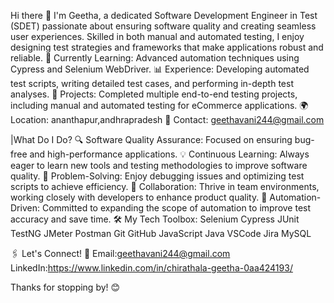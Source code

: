 Hi there 👋 I'm Geetha, a dedicated Software Development Engineer in Test (SDET) passionate about ensuring software quality and creating seamless user experiences. Skilled in both manual and automated testing, I enjoy designing test strategies and frameworks that make applications robust and reliable.
🌱 Currently Learning: Advanced automation techniques using Cypress and Selenium WebDriver.
📊 Experience: Developing automated test scripts, writing detailed test cases, and performing in-depth test analyses.
💼 Projects: Completed multiple end-to-end testing projects, including manual and automated testing for eCommerce applications.
🌍 Location: ananthapur,andhrapradesh
📧 Contact: geethavani244@gmail.com 


|What Do I Do?
🔍 Software Quality Assurance: Focused on ensuring bug-free and high-performance applications.
💡 Continuous Learning: Always eager to learn new tools and testing methodologies to improve software quality.
🧩 Problem-Solving: Enjoy debugging issues and optimizing test scripts to achieve efficiency.
🤝 Collaboration: Thrive in team environments, working closely with developers to enhance product quality.
🎯 Automation-Driven: Committed to expanding the scope of automation to improve test accuracy and save time.
🛠 My Tech Toolbox:
 Selenium Cypress JUnit TestNG JMeter Postman Git GitHub JavaScript Java VSCode Jira MySQL

 

🖇 Let's Connect!
📧 Email:geethavani244@gmail.com
LinkedIn:https://www.linkedin.com/in/chirathala-geetha-0aa424193/


Thanks for stopping by! 😊
